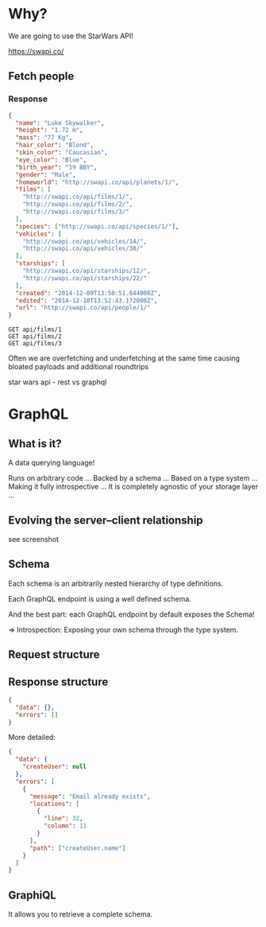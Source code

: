 # Why?

We are going to use the StarWars API!

https://swapi.co/

## Fetch people

### Response

```json
{
  "name": "Luke Skywalker",
  "height": "1.72 m",
  "mass": "77 Kg",
  "hair_color": "Blond",
  "skin_color": "Caucasian",
  "eye_color": "Blue",
  "birth_year": "19 BBY",
  "gender": "Male",
  "homeworld": "http://swapi.co/api/planets/1/",
  "films": [
    "http://swapi.co/api/films/1/",
    "http://swapi.co/api/films/2/",
    "http://swapi.co/api/films/3/"
  ],
  "species": ["http://swapi.co/api/species/1/"],
  "vehicles": [
    "http://swapi.co/api/vehicles/14/",
    "http://swapi.co/api/vehicles/30/"
  ],
  "starships": [
    "http://swapi.co/api/starships/12/",
    "http://swapi.co/api/starships/22/"
  ],
  "created": "2014-12-09T13:50:51.644000Z",
  "edited": "2014-12-10T13:52:43.172000Z",
  "url": "http://swapi.co/api/people/1/"
}
```

```
GET api/films/1
GET api/films/2
GET api/films/3
```

Often we are overfetching and underfetching at the same time causing bloated payloads and additional roundtrips

star wars api - rest vs graphql

# GraphQL

## What is it?

A data querying language!

Runs on arbitrary code …
Backed by a schema …
Based on a type system …
Making it fully introspective …
It is completely agnostic of your storage layer …

## Evolving the server–client relationship

see screenshot

## Schema

Each schema is an arbitrarily nested hierarchy of type definitions.

Each GraphQL endpoint is using a well defined schema.
 
And the best part: each GraphQL endpoint by default exposes the Schema!

=> Introspection: Exposing your own schema through the type system.

## Request structure

## Response structure

```json
{
  "data": {},
  "errors": []
}
```

More detailed:

```json
{
  "data": {
    "createUser": null
  },
  "errors": [
    {
      "message": "Email already exists",
      "locations": [
        {
          "line": 32,
          "column": 11
        }
      ],
      "path": ["createUser.name"]
    }
  ]
}
```

## GraphiQL

It allows you to retrieve a complete schema.
